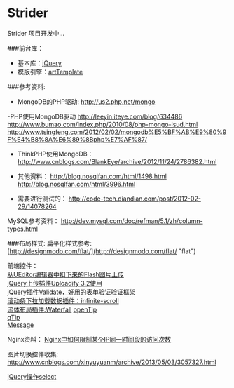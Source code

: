 Strider
=======

Strider 项目开发中...


###前台库：
- 基本库：[jQuery](https://jquery.com)
- 模版引擎：[artTemplate](https://github.com/aui/artTemplate)



###参考资料:
- MongoDB的PHP驱动:
http://us2.php.net/mongo

-PHP使用MongoDB驱动
http://leeyin.iteye.com/blog/634486
http://www.bumao.com/index.php/2010/08/php-mongo-isud.html
http://www.tsingfeng.com/2012/02/02/mongodb%E5%BF%AB%E9%80%9F%E4%B8%8A%E6%89%8Bphp%E7%AF%87/

- ThinkPHP使用MongoDB：
http://www.cnblogs.com/BlankEye/archive/2012/11/24/2786382.html

- 其他资料：
http://blog.nosqlfan.com/html/1498.html
http://blog.nosqlfan.com/html/3996.html



- 需要进行测试的：
http://code-tech.diandian.com/post/2012-02-29/14078264

MySQL参考资料：
http://dev.mysql.com/doc/refman/5.1/zh/column-types.html

###布局样式:
扁平化样式参考:  
[http://designmodo.com/flat/](http://designmodo.com/flat/ "flat")


前端控件：  
[从UEditor编辑器中扣下来的Flash图片上传](http://www.abc3210.com/2012/js_08/UEditor-Flash-Upload.shtml)  
[jQuery上传插件Uploadify 3.2使用](http://www.abc3210.com/2012/js_09/jquery-uploadify.shtml)  
[jQuery插件Validate，好用的表单验证验证框架](http://www.abc3210.com/2012/js_12/57.shtml)  
[滚动条下拉加载数据插件：infinite-scroll](http://www.abc3210.com/2012/web_06/20.shtml)  
[流体布局插件:Waterfall](http://www.abc3210.com/2012/web_05/14.shtml)
[openTip](http://www.opentip.org/)  
[qTip](http://craigsworks.com/projects/qtip/demos/)  
[Message](http://bassistance.de/jquery-plugins/jquery-plugin-message/)  


Nginx资料：
[Nginx中如何限制某个IP同一时间段的访问次数](http://www.abc3210.com/2013/web_04/82.shtml)

图片切换控件收集:  
http://www.cnblogs.com/xinyuyuanm/archive/2013/05/03/3057327.html

[jQuery操作select](http://www.cnblogs.com/shanyou/archive/2011/07/11/2103422.html)
